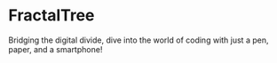 # FractalTree
Bridging the digital divide, dive into the world of coding with just a pen, paper, and a smartphone! 
